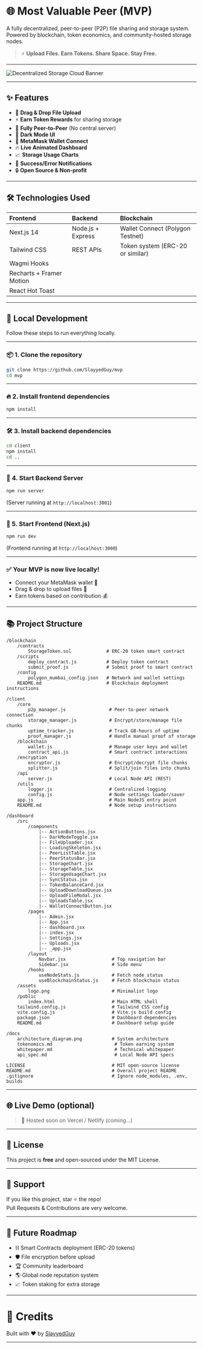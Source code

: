 # 🌐 Most Valuable Peer (MVP)

A fully decentralized, peer-to-peer (P2P) file sharing and storage system.  
Powered by blockchain, token economics, and community-hosted storage nodes.

> ⚡ **Upload Files. Earn Tokens. Share Space. Stay Free.**

---

![Decentralized Storage Cloud Banner](https://placehold.co/1200x400?text=Decentralized+Storage+Cloud) <!-- replace with real banner later -->

---

## ✨ Features

- 📂 **Drag & Drop File Upload**
- ⚡ **Earn Token Rewards** for sharing storage
- 🧠 **Fully Peer-to-Peer** (No central server)
- 🌙 **Dark Mode UI**
- 🦊 **MetaMask Wallet Connect**
- 🔥 **Live Animated Dashboard**
- 📈 **Storage Usage Charts**
- 🔔 **Success/Error Notifications**
- 🔒 **Open Source & Non-profit**

---

## 🛠️ Technologies Used

| Frontend                 | Backend           | Blockchain                       |
| :----------------------- | :---------------- | :------------------------------- |
| Next.js 14               | Node.js + Express | Wallet Connect (Polygon Testnet) |
| Tailwind CSS             | REST APIs         | Token system (ERC-20 or similar) |
| Wagmi Hooks              |                   |                                  |
| Recharts + Framer Motion |                   |                                  |
| React Hot Toast          |                   |                                  |

---

## 🚀 Local Development

Follow these steps to run everything locally.

---

### 📦 1. Clone the repository

```bash
git clone https://github.com/SlayyedGuy/mvp
cd mvp
```

---

### 🔥 2. Install frontend dependencies

```bash
npm install
```

---

### 🛠️ 3. Install backend dependencies

```bash
cd client
npm install
cd ..
```

---

### 🧠 4. Start Backend Server

```bash
npm run server
```

(Server running at `http://localhost:3001`)

---

### 🎨 5. Start Frontend (Next.js)

```bash
npm run dev
```

(Frontend running at `http://localhost:3000`)

---

### ✅ Your MVP is now live locally!

- Connect your MetaMask wallet 🦊
- Drag & drop to upload files 📂
- Earn tokens based on contribution 💰

---

## 📚 Project Structure

```
/blockchain
    /contracts
        StorageToken.sol             # ERC-20 token smart contract
    /scripts
        deploy_contract.js           # Deploy token contract
        submit_proof.js              # Submit proof to smart contract
    /config
        polygon_mumbai_config.json   # Network and wallet settings
    README.md                        # Blockchain deployment instructions

/client
    /core
        p2p_manager.js                # Peer-to-peer network connection
        storage_manager.js            # Encrypt/store/manage file chunks
        uptime_tracker.js             # Track GB-hours of uptime
        proof_manager.js              # Handle manual proof of storage
    /blockchain
        wallet.js                     # Manage user keys and wallet
        contract_api.js               # Smart contract interactions
    /encryption
        encryptor.js                  # Encrypt/decrypt file chunks
        splitter.js                   # Split/join files into chunks
    /api
        server.js                     # Local Node API (REST)
    /utils
        logger.js                     # Centralized logging
        config.js                     # Node settings loader/saver
    app.js                            # Main NodeJS entry point
    README.md                         # Node setup instructions

/dashboard
    /src
        /components
            |-- ActionButtons.jsx
            |-- DarkModeToggle.jsx
            |-- FileUploader.jsx
            |-- LoadingSkeleton.jsx
            |-- PeerListTable.jsx
            |-- PeerStatusBar.jsx
            |-- StorageChart.jsx
            |-- StorageTable.jsx
            |-- StorageUsageChart.jsx
            |-- SyncStatus.jsx
            |-- TokenBalanceCard.jsx
            |-- UploadDownloadQueue.jsx
            |-- UploadFileModal.jsx
            |-- UploadsTable.jsx
            |-- WalletConnectButton.jsx
        /pages
            |-- Admin.jsx
            |-- App.jsx
            |-- dashboard.jsx
            |-- index.jsx
            |-- Settings.jsx
            |-- Uploads.jsx
            |-- _app.jsx
        /layout
            Navbar.jsx                 # Top navigation bar
            Sidebar.jsx                # Side menu
        /hooks
            useNodeStats.js            # Fetch node status
            useBlockchainStatus.js     # Fetch blockchain status
    /assets
        logo.png                       # Minimalist logo
    /public
        index.html                     # Main HTML shell
    tailwind.config.js                 # Tailwind CSS config
    vite.config.js                     # Vite.js build config
    package.json                       # Dashboard dependencies
    README.md                          # Dashboard setup guide

/docs
    architecture_diagram.png           # System architecture
    tokenomics.md                       # Token earning system
    whitepaper.md                       # Technical whitepaper
    api_spec.md                         # Local Node API specs

LICENSE                                # MIT open-source license
README.md                              # Overall project README
.gitignore                             # Ignore node_modules, .env, builds

```

---

## 🌐 Live Demo (optional)

> 🚀 Hosted soon on Vercel / Netlify (coming...)

---

## 📜 License

This project is **free** and open-sourced under the MIT License.

---

## 🤝 Support

If you like this project, star ⭐ the repo!  
Pull Requests & Contributions are very welcome.

---

## 🚀 Future Roadmap

- ⛓️ Smart Contracts deployment (ERC-20 tokens)
- 🛡️ File encryption before upload
- 🏆 Community leaderboard
- 🌎 Global node reputation system
- 📈 Token staking for extra storage

---

# 👑 Credits

Built with ❤️ by [SlayyedGuy](https://github.com/SlayyedGuy)

---
